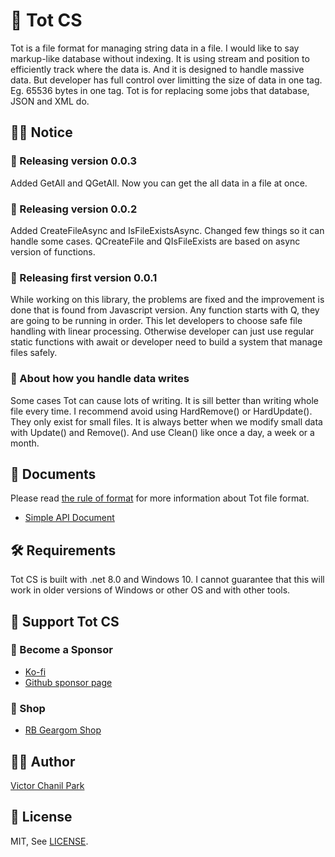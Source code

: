 # 🥇 Tot CS

Tot is a file format for managing string data in a file. I would like to say markup-like database without indexing. It is using stream and position to efficiently track where the data is. And it is designed to handle massive data. But developer has full control over limitting the size of data in one tag. Eg. 65536 bytes in one tag. Tot is for replacing some jobs that database, JSON and XML do.

## 👨‍🏫 Notice

### 🎉 Releasing version 0.0.3

Added GetAll and QGetAll. Now you can get the all data in a file at once.

### 🎉 Releasing version 0.0.2

Added CreateFileAsync and IsFileExistsAsync. Changed few things so it can handle some cases. QCreateFile and QIsFileExists are based on async version of functions.

### 🎉 Releasing first version 0.0.1

While working on this library, the problems are fixed and the improvement is done that is found from Javascript version. Any function starts with Q, they are going to be running in order. This let developers to choose safe file handling with linear processing. Otherwise developer can just use regular static functions with await or developer need to build a system that manage files safely.

### 📢 About how you handle data writes

Some cases Tot can cause lots of writing. It is sill better than writing whole file every time. I recommend avoid using HardRemove() or HardUpdate(). They only exist for small files. It is always better when we modify small data with Update() and Remove(). And use Clean() like once a day, a week or a month.

## 📖 Documents

Please read [the rule of format](https://github.com/opdev1004/totcs/tree/main/documents/rules.md) for more information about Tot file format.

- [Simple API Document](https://github.com/opdev1004/totcs/tree/main/documents/simple_api.md)

## 🛠 Requirements

Tot CS is built with .net 8.0 and Windows 10. I cannot guarantee that this will work in older versions of Windows or other OS and with other tools.

## 💪 Support Tot CS

### 👼 Become a Sponsor

- [Ko-fi](https://ko-fi.com/opdev1004)
- [Github sponsor page](https://github.com/sponsors/opdev1004)

### 🎁 Shop

- [RB Geargom Shop](https://www.redbubble.com/people/Geargom/shop)

## 👨‍💻 Author

[Victor Chanil Park](https://github.com/opdev1004)

## 💯 License

MIT, See [LICENSE](./LICENSE).
